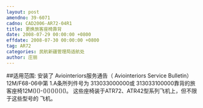 ```yaml
---
layout: post
amendno: 39-6071
cadno: CAD2006-AR72-04R1
title: 更换旅客座椅靠背
date: 2008-07-29 00:00:00 +0800
effdate: 2008-07-30 00:00:00 +0800
tag: AR72
categories: 民航新疆管理局适航处
author: 庄丽
---
```


##适用范围:
安装了 Aviointeriors服务通告（ Aviointeriors Service
Bulletin） 12M/F68-06中第 1.A条所列件号为 313033000000或
313033100000靠背的旅客座椅12M()()-()()()()()()。
这些座椅装于ATR72、ATR42型系列飞机上，但不限于这些型号的
飞机。

